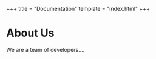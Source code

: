 +++
title = "Documentation"
template = "index.html"
+++


# About Us

We are a team of developers....